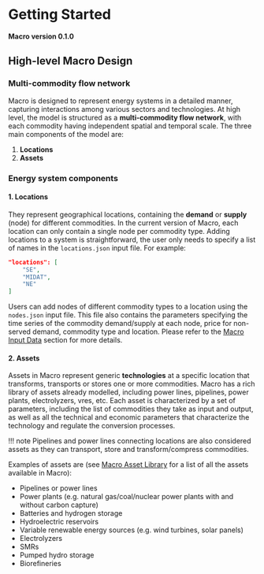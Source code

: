 # Getting Started

**Macro version 0.1.0**

## High-level Macro Design

### Multi-commodity flow network

Macro is designed to represent energy systems in a detailed manner, capturing interactions among various sectors and technologies. At high level, the model is structured as a **multi-commodity flow network**, with each commodity having independent spatial and temporal scale. The three main components of the model are:

1. **Locations**
2. **Assets**

### Energy system components

#### 1. Locations

They represent geographical locations, containing the **demand** or **supply** (node) for different commodities. In the current version of Macro, each location can only contain a single node per commodity type. 
Adding locations to a system is straightforward, the user only needs to specify a list of names in the `locations.json` input file. For example:

```json
"locations": [
    "SE",
    "MIDAT",
    "NE"
]
```

Users can add nodes of different commodity types to a location using the `nodes.json` input file. This file also contains the parameters specifying the time series of the commodity demand/supply at each node, price for non-served demand, commodity type and location. Please refer to the [Macro Input Data](@ref) section for more details.

#### 2. Assets

Assets in Macro represent generic **technologies** at a specific location that transforms, transports or stores one or more commodities. Macro has a rich library of assets already modelled, including power lines, pipelines, power plants, electrolyzers, vres, etc.
Each asset is characterized by a set of parameters, including the list of commodities they take as input and output, as well as all the technical and economic parameters that characterize the technology and regulate the conversion processes.

!!! note
    Pipelines and power lines connecting locations are also considered assets as they can transport, store and transform/compress commodities.

Examples of assets are (see [Macro Asset Library](@ref) for a list of all the assets available in Macro):
- Pipelines or power lines
- Power plants (e.g. natural gas/coal/nuclear power plants with and without carbon capture)
- Batteries and hydrogen storage
- Hydroelectric reservoirs
- Variable renewable energy sources (e.g. wind turbines, solar panels)
- Electrolyzers
- SMRs
- Pumped hydro storage
- Biorefineries




